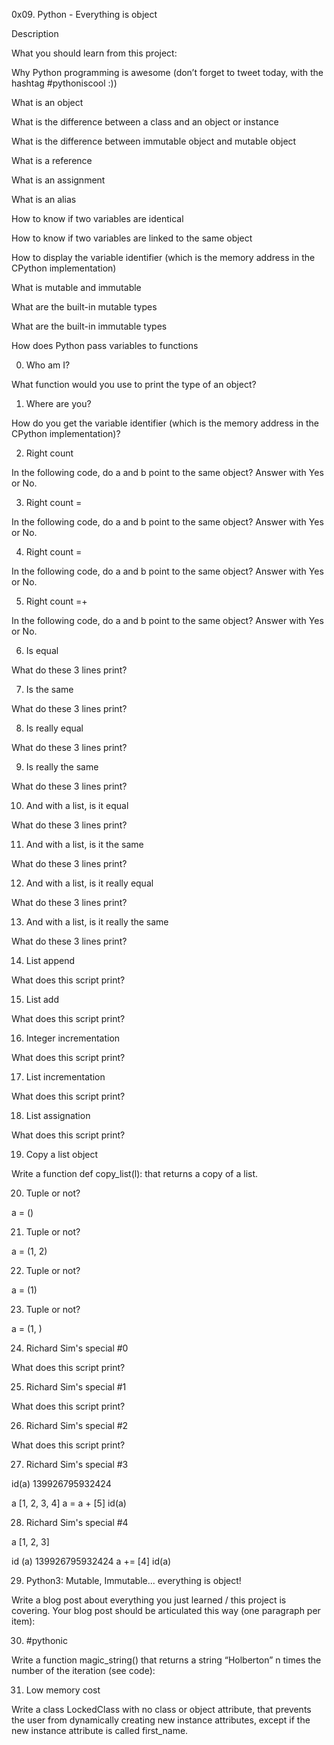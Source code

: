 0x09. Python - Everything is object

Description

What you should learn from this project:



Why Python programming is awesome (don’t forget to tweet today, with the hashtag #pythoniscool :))

What is an object

What is the difference between a class and an object or instance

What is the difference between immutable object and mutable object

What is a reference

What is an assignment

What is an alias

How to know if two variables are identical

How to know if two variables are linked to the same object

How to display the variable identifier (which is the memory address in the CPython implementation)

What is mutable and immutable

What are the built-in mutable types

What are the built-in immutable types

How does Python pass variables to functions

0. Who am I?

What function would you use to print the type of an object?

1. Where are you?

How do you get the variable identifier (which is the memory address in the CPython implementation)?

2. Right count

In the following code, do a and b point to the same object? Answer with Yes or No.

3. Right count =

In the following code, do a and b point to the same object? Answer with Yes or No.

4. Right count =

In the following code, do a and b point to the same object? Answer with Yes or No.

5. Right count =+

In the following code, do a and b point to the same object? Answer with Yes or No.

6. Is equal

What do these 3 lines print?

7. Is the same

What do these 3 lines print?

8. Is really equal

What do these 3 lines print?

9. Is really the same

What do these 3 lines print?

10. And with a list, is it equal

What do these 3 lines print?

11. And with a list, is it the same

What do these 3 lines print?

12. And with a list, is it really equal

What do these 3 lines print?

13. And with a list, is it really the same

What do these 3 lines print?

14. List append

What does this script print?

15. List add

What does this script print?

16. Integer incrementation

What does this script print?

17. List incrementation

What does this script print?

18. List assignation

What does this script print?

19. Copy a list object

Write a function def copy_list(l): that returns a copy of a list.

20. Tuple or not?

a = ()

21. Tuple or not?

a = (1, 2)

22. Tuple or not?

a = (1)

23. Tuple or not?

a = (1, )

24. Richard Sim's special #0

What does this script print?

25. Richard Sim's special #1

What does this script print?

26. Richard Sim's special #2

What does this script print?

27. Richard Sim's special #3

id(a) 139926795932424



a [1, 2, 3, 4] a = a + [5] id(a)



28. Richard Sim's special #4

a [1, 2, 3]



id (a) 139926795932424 a += [4] id(a)



29. Python3: Mutable, Immutable... everything is object!

Write a blog post about everything you just learned / this project is covering. Your blog post should be articulated this way (one paragraph per item):

30. #pythonic

Write a function magic_string() that returns a string “Holberton” n times the number of the iteration (see code):

31. Low memory cost

Write a class LockedClass with no class or object attribute, that prevents the user from dynamically creating new instance attributes, except if the new instance attribute is called first_name.
